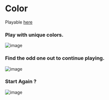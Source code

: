 # Color

Playable  [here](https://odd-ball.herokuapp.com/)


### Play with unique colors.
![image](https://user-images.githubusercontent.com/89393555/139523955-a0a21218-d856-4ad2-aad7-83753cf47554.png)

### Find the odd one out to continue playing.
![image](https://user-images.githubusercontent.com/89393555/139523954-7ca33b32-e564-4ee7-b077-570028991185.png)

### Start Again ?
![image](https://user-images.githubusercontent.com/89393555/139523949-c72288c5-695b-43df-b945-4f16940b0f6b.png)
